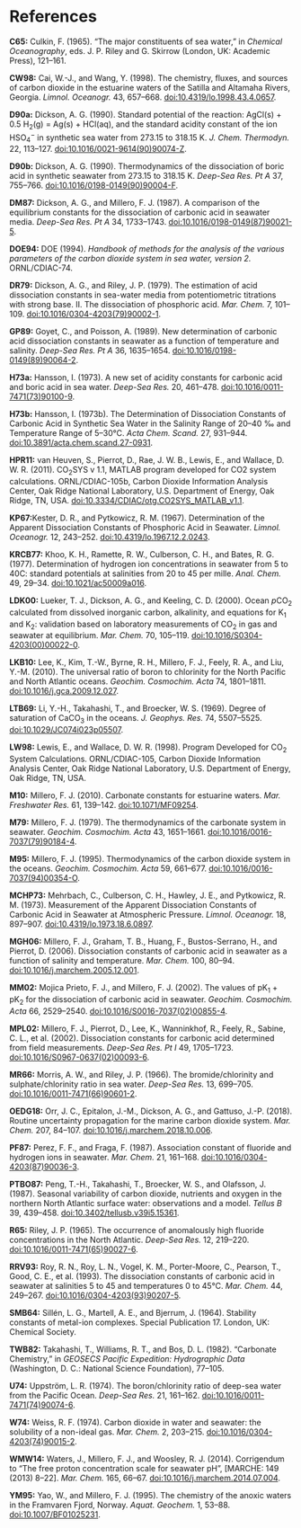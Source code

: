 # References

<span id='C65'>**C65:**</span> Culkin, F. (1965). “The major constituents of sea water,” in *Chemical Oceanography*, eds. J. P. Riley and G. Skirrow (London, UK: Academic Press), 121–161.

<span id='CW98'>**CW98:**</span> Cai, W.-J., and Wang, Y. (1998). The chemistry, fluxes, and sources of carbon dioxide in the estuarine waters of the Satilla and Altamaha Rivers, Georgia. *Limnol. Oceanogr.* 43, 657–668. [doi:10.4319/lo.1998.43.4.0657](https://doi.org/10.4319/lo.1998.43.4.0657).

<span id='D90a'>**D90a:**</span> Dickson, A. G. (1990). Standard potential of the reaction: AgCl(s) + 0.5 H<sub>2</sub>(g) = Ag(s) + HCl(aq), and the standard acidity constant of the ion HSO<sub>4</sub><sup>−</sup> in synthetic sea water from 273.15 to 318.15 K. *J. Chem. Thermodyn.* 22, 113–127. <a href='https://doi.org/10.1016/0021-9614(90)90074-Z'>doi:10.1016/0021-9614(90)90074-Z</a>.

<span id='D90b'>**D90b:**</span> Dickson, A. G. (1990). Thermodynamics of the dissociation of boric acid in synthetic seawater from 273.15 to 318.15 K. *Deep-Sea Res. Pt A* 37, 755–766. <a href='https://doi.org/10.1016/0198-0149(90)90004-F'>doi:10.1016/0198-0149(90)90004-F</a>.

<span id='DM87'>**DM87:**</span> Dickson, A. G., and Millero, F. J. (1987). A comparison of the equilibrium constants for the dissociation of carbonic acid in seawater media. *Deep-Sea Res. Pt A* 34, 1733–1743. <a href='https://doi.org/10.1016/0198-0149(87)90021-5'>doi:10.1016/0198-0149(87)90021-5</a>.

<span id='DOE'>**DOE94:**</span> DOE (1994). *Handbook of methods for the analysis of the various parameters of the carbon dioxide system in sea water, version 2.* ORNL/CDIAC-74.

<span id='DR79'>**DR79:**</span> Dickson, A. G., and Riley, J. P. (1979). The estimation of acid dissociation constants in sea-water media from potentiometric titrations with strong base. II. The dissociation of phosphoric acid. *Mar. Chem.* 7, 101–109. <a href='https://doi.org/10.1016/0304-4203(79)90002-1'>doi:10.1016/0304-4203(79)90002-1</a>.

<span id='GP89'>**GP89:**</a> Goyet, C., and Poisson, A. (1989). New determination of carbonic acid dissociation constants in seawater as a function of temperature and salinity. *Deep-Sea Res. Pt A* 36, 1635–1654. <a href='https://doi.org/10.1016/0198-0149(89)90064-2'>doi:10.1016/0198-0149(89)90064-2</a>.

<span id='H73a'>**H73a:**</a> Hansson, I. (1973). A new set of acidity constants for carbonic acid and boric acid in sea water. *Deep-Sea Res.* 20, 461–478. <a href='https://doi.org/10.1016/0011-7471(73)90100-9'>doi:10.1016/0011-7471(73)90100-9</a>.

<span id='H73b'>**H73b:**</a> Hansson, I. (1973b). The Determination of Dissociation Constants of Carbonic Acid in Synthetic Sea Water in the Salinity Range of 20–40 ‰ and Temperature Range of 5–30°C. *Acta Chem. Scand.* 27, 931–944. [doi:10.3891/acta.chem.scand.27-0931](https://doi.org/10.3891/acta.chem.scand.27-0931).

<span id='HPR11'>**HPR11:**</span> van Heuven, S., Pierrot, D., Rae, J. W. B., Lewis, E., and Wallace, D. W. R. (2011). CO<sub>2</sub>SYS v 1.1, MATLAB program developed for CO2 system calculations. ORNL/CDIAC-105b, Carbon Dioxide Information Analysis Center, Oak Ridge National Laboratory, U.S. Department of Energy, Oak Ridge, TN, USA. [doi:10.3334/CDIAC/otg.CO2SYS_MATLAB_v1.1](https://doi.org/10.3334/CDIAC/otg.CO2SYS_MATLAB_v1.1).

<span id='KP67'>**KP67:**</a>Kester, D. R., and Pytkowicz, R. M. (1967). Determination of the Apparent Dissociation Constants of Phosphoric Acid in Seawater. *Limnol. Oceanogr.* 12, 243–252. [doi:10.4319/lo.1967.12.2.0243](https://doi.org/10.4319/lo.1967.12.2.0243).

<span id='KRCB77'>**KRCB77:**</span> Khoo, K. H., Ramette, R. W., Culberson, C. H., and Bates, R. G. (1977). Determination of hydrogen ion concentrations in seawater from 5 to 40C: standard potentials at salinities from 20 to 45 per mille. *Anal. Chem.* 49, 29–34. [doi:10.1021/ac50009a016](https://doi.org/10.1021/ac50009a016).

<span id='LDK00'>**LDK00:**</span> Lueker, T. J., Dickson, A. G., and Keeling, C. D. (2000). Ocean <i>p</i>CO<sub>2</sub> calculated from dissolved inorganic carbon, alkalinity, and equations for K<sub>1</sub> and K<sub>2</sub>: validation based on laboratory measurements of CO<sub>2</sub> in gas and seawater at equilibrium. *Mar. Chem.* 70, 105–119. <a href='https://doi.org/10.1016/S0304-4203(00)00022-0'>doi:10.1016/S0304-4203(00)00022-0</a>.

<span id='LKB10'>**LKB10:**</span> Lee, K., Kim, T.-W., Byrne, R. H., Millero, F. J., Feely, R. A., and Liu, Y.-M. (2010). The universal ratio of boron to chlorinity for the North Pacific and North Atlantic oceans. *Geochim. Cosmochim. Acta* 74, 1801–1811. [doi:10.1016/j.gca.2009.12.027](https://doi.org/10.1016/j.gca.2009.12.027).

<span id='LTB69'>**LTB69:**</span> Li, Y.-H., Takahashi, T., and Broecker, W. S. (1969). Degree of saturation of CaCO<sub>3</sub> in the oceans. *J. Geophys. Res.* 74, 5507–5525. [doi:10.1029/JC074i023p05507](https://doi.org/10.1029/JC074i023p05507).

<span id='LW98'>**LW98:**</span> Lewis, E., and Wallace, D. W. R. (1998). Program Developed for CO<sub>2</sub> System Calculations. ORNL/CDIAC-105, Carbon Dioxide Information Analysis Center, Oak Ridge National Laboratory, U.S. Department of Energy, Oak Ridge, TN, USA.

<span id='M10'>**M10:**</span> Millero, F. J. (2010). Carbonate constants for estuarine waters. *Mar. Freshwater Res.* 61, 139–142. [doi:10.1071/MF09254](https://doi.org/10.1071/MF09254).

<span id='M79'>**M79:**</span> Millero, F. J. (1979). The thermodynamics of the carbonate system in seawater. *Geochim. Cosmochim. Acta* 43, 1651–1661. <a href='https://doi.org/10.1016/0016-7037(79)90184-4'>doi:10.1016/0016-7037(79)90184-4</a>.

<span id='M95'>**M95:**</span> Millero, F. J. (1995). Thermodynamics of the carbon dioxide system in the oceans. *Geochim. Cosmochim. Acta* 59, 661–677. <a href='https://doi.org/10.1016/0016-7037(94)00354-O'>doi:10.1016/0016-7037(94)00354-O</a>.

<span id='MCHP73'>**MCHP73:**</span> Mehrbach, C., Culberson, C. H., Hawley, J. E., and Pytkowicz, R. M. (1973). Measurement of the Apparent Dissociation Constants of Carbonic Acid in Seawater at Atmospheric Pressure. *Limnol. Oceanogr.* 18, 897–907. [doi:10.4319/lo.1973.18.6.0897](https://doi.org/10.4319/lo.1973.18.6.0897).

<span id='MGH06'>**MGH06:**</span> Millero, F. J., Graham, T. B., Huang, F., Bustos-Serrano, H., and Pierrot, D. (2006). Dissociation constants of carbonic acid in seawater as a function of salinity and temperature. *Mar. Chem.* 100, 80–94. [doi:10.1016/j.marchem.2005.12.001](https://doi.org/10.1016/j.marchem.2005.12.001).

<span id='MM02'>**MM02:**</span> Mojica Prieto, F. J., and Millero, F. J. (2002). The values of pK<sub>1</sub> + pK<sub>2</sub> for the dissociation of carbonic acid in seawater. *Geochim. Cosmochim. Acta* 66, 2529–2540. <a href='https://doi.org/10.1016/S0016-7037(02)00855-4'>doi:10.1016/S0016-7037(02)00855-4</a>.

<span id='MPL02'>**MPL02:**</span> Millero, F. J., Pierrot, D., Lee, K., Wanninkhof, R., Feely, R., Sabine, C. L., et al. (2002). Dissociation constants for carbonic acid determined from field measurements. *Deep-Sea Res. Pt I* 49, 1705–1723. <a href='https://doi.org/10.1016/S0967-0637(02)00093-6'>doi:10.1016/S0967-0637(02)00093-6</a>.

<span id='MR66'>**MR66:**</span> Morris, A. W., and Riley, J. P. (1966). The bromide/chlorinity and sulphate/chlorinity ratio in sea water. *Deep-Sea Res.* 13, 699–705. <a href='https://doi.org/10.1016/0011-7471(66)90601-2'>doi:10.1016/0011-7471(66)90601-2</a>.

<span id='OEDG18'>**OEDG18:**</span> Orr, J. C., Epitalon, J.-M., Dickson, A. G., and Gattuso, J.-P. (2018). Routine uncertainty propagation for the marine carbon dioxide system. *Mar. Chem.* 207, 84–107. [doi:10.1016/j.marchem.2018.10.006](https://doi.org/10.1016/j.marchem.2018.10.006).

<span id='PF87'>**PF87:**</span> Perez, F. F., and Fraga, F. (1987). Association constant of fluoride and hydrogen ions in seawater. *Mar. Chem.* 21, 161–168. <a href='https://doi.org/10.1016/0304-4203(87)90036-3'>doi:10.1016/0304-4203(87)90036-3</a>.

<span id='PTBO87'>**PTBO87:**</span> Peng, T.-H., Takahashi, T., Broecker, W. S., and Olafsson, J. (1987). Seasonal variability of carbon dioxide, nutrients and oxygen in the northern North Atlantic surface water: observations and a model. *Tellus B* 39, 439–458. [doi:10.3402/tellusb.v39i5.15361](https://doi.org/10.3402/tellusb.v39i5.15361).

<span id='R65'>**R65:**</span> Riley, J. P. (1965). The occurrence of anomalously high fluoride concentrations in the North Atlantic. *Deep-Sea Res.* 12, 219–220. <a href='https://doi.org/10.1016/0011-7471(65)90027-6'>doi:10.1016/0011-7471(65)90027-6</a>.

<span id='RRV93'>**RRV93:**</span> Roy, R. N., Roy, L. N., Vogel, K. M., Porter-Moore, C., Pearson, T., Good, C. E., et al. (1993). The dissociation constants of carbonic acid in seawater at salinities 5 to 45 and temperatures 0 to 45°C. *Mar. Chem.* 44, 249–267. <a href='https://doi.org/10.1016/0304-4203(93)90207-5'>doi:10.1016/0304-4203(93)90207-5</a>.

<span id='SMB64'>**SMB64:**</span> Sillén, L. G., Martell, A. E., and Bjerrum, J. (1964). Stability constants of metal-ion complexes. Special Publication 17. London, UK: Chemical Society.

<span id='TWB82'>**TWB82:**</span> Takahashi, T., Williams, R. T., and Bos, D. L. (1982). “Carbonate Chemistry,” in *GEOSECS Pacific Expedition: Hydrographic Data* (Washington, D. C.: National Science Foundation), 77–105.

<span id='U74'>**U74:**</span> Uppström, L. R. (1974). The boron/chlorinity ratio of deep-sea water from the Pacific Ocean. *Deep-Sea Res.* 21, 161–162. <a href='https://doi.org/10.1016/0011-7471(74)90074-6'>doi:10.1016/0011-7471(74)90074-6</a>.

<span id='W74'>**W74:**</span> Weiss, R. F. (1974). Carbon dioxide in water and seawater: the solubility of a non-ideal gas. *Mar. Chem.* 2, 203–215. <a href='https://doi.org/10.1016/0304-4203(74)90015-2'>doi:10.1016/0304-4203(74)90015-2</a>.

<span id='WMW14'>**WMW14:**</span> Waters, J., Millero, F. J., and Woosley, R. J. (2014). Corrigendum to “The free proton concentration scale for seawater pH”, [MARCHE: 149 (2013) 8–22]. *Mar. Chem.* 165, 66–67. [doi:10.1016/j.marchem.2014.07.004](https://doi.org/10.1016/j.marchem.2014.07.004).

<span id='YM95'>**YM95:**</span> Yao, W., and Millero, F. J. (1995). The chemistry of the anoxic waters in the Framvaren Fjord, Norway. *Aquat. Geochem.* 1, 53–88. [doi:10.1007/BF01025231](https://doi.org/10.1007/BF01025231).
